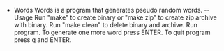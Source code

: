 - Words
Words is a program that generates pseudo random words.
-- Usage
Run "make" to create binary or "make zip" to create zip archive with binary. Run "make clean" to delete binary and archive.
Run program.
To generate one more word press ENTER.
To quit program press q and ENTER.
